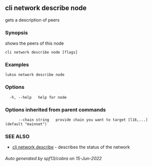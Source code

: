 ## cli network describe node

gets a description of peers

### Synopsis

shows the peers of this node

```
cli network describe node [flags]
```

### Examples

```
lukso network describe node
```

### Options

```
  -h, --help   help for node
```

### Options inherited from parent commands

```
      --chain string   provide chain you want to target [l16,...] (default "mainnet")
```

### SEE ALSO

* [cli network describe](cli_network_describe.md)	 - describes the status of the network

###### Auto generated by spf13/cobra on 15-Jun-2022
